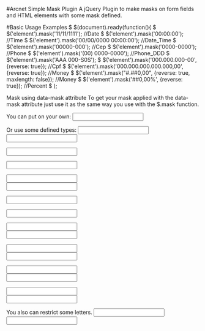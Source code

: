 #Arcnet Simple Mask Plugin
A jQuery Plugin to make masks on form fields and HTML elements with some mask defined.

#Basic Usage Examples
$ $(document).ready(function(){
$   $('element').mask('11/11/1111'); //Date
$   $('element').mask('00:00:00'); //Time
$   $('element').mask('00/00/0000 00:00:00'); //Date_Time
$   $('element').mask('00000-000'); //Cep
$   $('element').mask('0000-0000'); //Phone
$   $('element').mask('(00) 0000-0000'); //Phone_DDD
$   $('element').mask('AAA 000-S0S');
$   $('element').mask('000.000.000-00', {reverse: true}); //Cpf
$   $('element').mask('000.000.000.000.000,00', {reverse: true}); //Money
$   $('element').mask("#.##0,00", {reverse: true, maxlength: false}); //Money
$   $('element').mask('##0,00%', {reverse: true}); //Percent
$ );

Mask using data-mask attribute
To get your mask applied with the data-mask attribute just use it as the same way you use with the $.mask function. 

You can put on your own:
<input type="text" data-inputmask="#####-###"/><br>

Or use some defined types:
<input type="text" name="field-name" data-inputmask="celular" /><br>
<input type="text" name="field-name" data-inputmask="cellphone" /><br>

<input type="text" data-inputmask="cnpj"/><br>

<input type="text" data-inputmask="cpf"/><br>

<input type="text" data-inputmask="telefone"/><br>
<input type="text" data-inputmask="phone"/><br>

<input type="text" data-inputmask="fax"/><br>

<input type="text" data-inputmask="ncm"/><br>

<input type="text" data-inputmask="dinheiro"/><br>
<input type="text" data-inputmask="money"/><br>

<input type="text" data-inputmask="numeros"/><br>
<input type="text" data-inputmask="numbers"/><br>

<input type="text" data-inputmask="letras"/><br>
<input type="text" data-inputmask="letters"/><br>

<input type="text" data-inputmask="alfanumerico"/><br>
<input type="text" data-inputmask="alphanumeric"/><br>

You also can restrict some letters.
<input type="text" data-inputmask-restrict="qwerty"/><br>
<input type="text" data-inputmask-restrict="asdfg"/><br>
